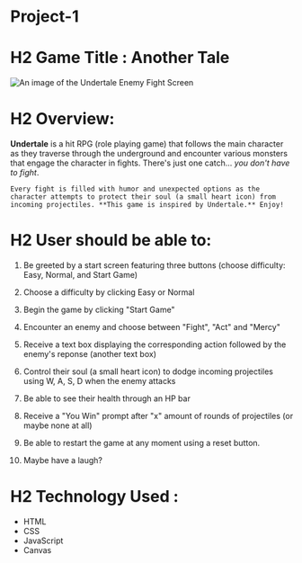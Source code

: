 # Project-1

# H2 Game Title : Another Tale

![An image of the Undertale Enemy Fight Screen](https://64.media.tumblr.com/0cf3211377959d9e14baa20933917a22/tumblr_ofoj4lOWZ51ueyr6yo3_1280.jpg)

# H2 Overview:

**Undertale** is a hit RPG (role playing game) that follows the main character as they traverse through the underground and encounter various monsters that engage the character in fights. There's just one catch... _you don't have to fight_.

    Every fight is filled with humor and unexpected options as the character attempts to protect their soul (a small heart icon) from incoming projectiles. **This game is inspired by Undertale.** Enjoy!

# H2 User should be able to:

1.  Be greeted by a start screen featuring three buttons (choose difficulty: Easy, Normal, and Start Game)

2.  Choose a difficulty by clicking Easy or Normal

3.  Begin the game by clicking "Start Game"

4.  Encounter an enemy and choose between "Fight", "Act" and "Mercy"

5.  Receive a text box displaying the corresponding action followed by the enemy's reponse (another text box)

6.  Control their soul (a small heart icon) to dodge incoming projectiles using W, A, S, D when the enemy attacks

7.  Be able to see their health through an HP bar

8.  Receive a "You Win" prompt after "x" amount of rounds of projectiles (or maybe none at all)

9.  Be able to restart the game at any moment using a reset button.

10. Maybe have a laugh?

# H2 Technology Used :

- HTML
- CSS
- JavaScript
- Canvas
